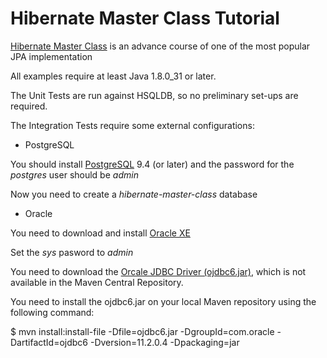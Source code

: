 Hibernate Master Class Tutorial
======================

[Hibernate Master Class](http://vladmihalcea.com/tutorials/hibernate/) is an advance course of one of the most popular JPA implementation

All examples require at least Java 1.8.0_31 or later.

The Unit Tests are run against HSQLDB, so no preliminary set-ups are required.

The Integration Tests require some external configurations:

* PostgreSQL
 
 You should install [PostgreSQL](http://www.postgresql.org/download/) 9.4 (or later) and the password for the *postgres* user should be *admin*

 Now you need to create a *hibernate-master-class* database

* Oracle
 
 You need to download and install [Oracle XE](http://www.oracle.com/technetwork/database/database-technologies/express-edition/overview/index.html) 

 Set the *sys* pasword to *admin*

 You need to download the [Orcale JDBC Driver (ojdbc6.jar)](http://www.oracle.com/technetwork/database/enterprise-edition/jdbc-112010-090769.html), which is not available in the Maven Central Repository.
 
 You need to install the ojdbc6.jar on your local Maven repository using the following command:
 
 $ mvn install:install-file -Dfile=ojdbc6.jar -DgroupId=com.oracle -DartifactId=ojdbc6 -Dversion=11.2.0.4 -Dpackaging=jar
